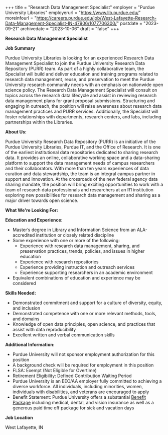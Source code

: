 +++
title = "Research Data Management Specialist"
employer = "Purdue University Libraries"
employerurl = "https://www.lib.purdue.edu/"
moreinfourl = "https://careers.purdue.edu/job/West-Lafayette-Research-Data-Management-Specialist-IN-47906/1077706300/"
postdate = "2023-09-21"
archivedate = "2023-10-06"
draft = "false"
+++

**Research Data Management Specialist**

**Job Summary**

Purdue University Libraries is looking for an experienced Research Data Management Specialist to join the Purdue University Research Data Repository (PURR) team. As part of a highly collaborative team, the Specialist will build and deliver education and training programs related to research data management, reuse, and preservation to meet the Purdue University research community needs with an emphasis on nationwide open science policy. The Research Data Management Specialist will consult on topics across the research data lifecycle and assist in reviewing research data management plans for grant proposal submissions. Structuring and engaging in outreach, the position will raise awareness about research data management practices and PURR services. Additionally, the Specialist will foster relationships with departments, research centers, and labs, including partnerships within the Libraries. 

**About Us:**

Purdue University Research Data Repository (PURR) is an initiative of the Purdue University Libraries, Purdue IT, and the Office of Research. It is one of the earliest institutional data repositories dedicated to sharing research data. It provides an online, collaborative working space and a data-sharing platform to support the data management needs of campus researchers and their collaborators. With more than ten years experiences of data curation and data stewardship, the team is an integral campus partner in support and innovation. At the crossroads of the new federal agency data sharing mandate, the position will bring exciting opportunities to work with a team of research data professionals and researchers at an R1 institution exploring new possibilities for research data management and sharing as a major driver towards open science.

**What We're Looking For:**

**Education and Experience:**

- Master’s degree in Library and Information Science from an ALA-accredited institution or closely related discipline 
- Some experience with one or more of the following:
   - Experience with research data management, sharing, and preservation practices, trends, policies, and issues in higher education
   - Experience with research repositories
   - Experience providing instruction and outreach services
   - Experience supporting researchers in an academic environment
- Equivalent combinations of education and experience may be considered

**Skills Needed:**

- Demonstrated commitment and support for a culture of diversity, equity, and inclusion
- Demonstrated competence with one or more relevant methods, tools, and domains
- Knowledge of open data principles, open science, and practices that assist with data reproducibility
- Excellent written and verbal communication skills 
     
**Additional Information:**

- Purdue University will not sponsor employment authorization for this position  
- A background check will be required for employment in this position
- FLSA: Exempt (Not Eligible for Overtime)
- Retirement Eligibility:  Defined Contribution Waiting Period
- Purdue University is an EEO/AA employer fully committed to achieving a diverse workforce. All individuals, including minorities, women, individuals with disabilities, and veterans are encouraged to apply
- Benefit Statement: Purdue University offers a substantial [Benefit Package](https://www.purdue.edu/hr/Benefits/employeebenefits/benefits_enrollment/pdf/summaries/2023/Benefits-summary-Admin-Prof-2023.pdf) including medical, dental, and vision insurance as well as a generous paid time off package for sick and vacation days
    
**Job Location**

West Lafayette, IN
